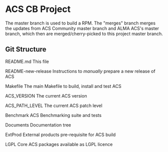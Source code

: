 # ACS CB Project

The master branch is used to build a RPM.
The "merges" branch merges the updates from ACS Community master branch and ALMA ACS's master branch, which then
are merged/cherry-picked to this project master branch.

## Git Structure

README.md
   This file

README-new-release
   Instructions to *manually* prepare a new release of ACS

Makefile
   The main Makefile to build, install and test ACS

ACS_VERSION
   The current ACS version

ACS_PATH_LEVEL
   The current ACS patch level

Benchmark
   ACS Benchmarking suite and tests

Documents
   Documentation tree

ExtProd
   External products pre-requisite for ACS build

LGPL
   Core ACS packages available as LGPL licence
